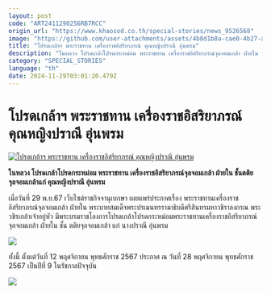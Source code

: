 ```yaml
---
layout: post
code: "ART2411290256RB7RCC"
origin_url: "https://www.khaosod.co.th/special-stories/news_9526568"
image: "https://github.com/user-attachments/assets/4b8d1b8a-cae0-4b27-abfd-6d66f0206ba6"
title: "โปรดเกล้าฯ พระราชทาน เครื่องราชอิสริยาภรณ์ คุณหญิงปราณี อุ่นพรม"
description: "ในหลวง โปรดเกล้าโปรดกระหม่อม พระราชทาน เครื่องราชอิสริยาภรณ์จุลจอมเกล้า ฝ่ายใน ชั้นตติยจุลจอมเกล้าแก่ คุณหญิงปราณี อุ่นพรม"
category: "SPECIAL_STORIES"
language: "th"
date: 2024-11-29T03:01:20.479Z
---
```


# โปรดเกล้าฯ พระราชทาน เครื่องราชอิสริยาภรณ์ คุณหญิงปราณี อุ่นพรม

[![โปรดเกล้าฯ พระราชทาน เครื่องราชอิสริยาภรณ์ คุณหญิงปราณี อุ่นพรม](https://www.khaosod.co.th/wpapp/uploads/2024/11/rajkitja-1.jpg "โปรดเกล้าฯ พระราชทาน เครื่องราชอิสริยาภรณ์ คุณหญิงปราณี อุ่นพรม")](https://www.khaosod.co.th/wpapp/uploads/2024/11/rajkitja-1.jpg)

**ในหลวง โปรดเกล้าโปรดกระหม่อม พระราชทาน เครื่องราชอิสริยาภรณ์จุลจอมเกล้า ฝ่ายใน ชั้นตติยจุลจอมเกล้าแก่ คุณหญิงปราณี อุ่นพรม**

เมื่อวันที่ 29 พ.ย.67 เว็บไซต์ราชกิจจานุเบกษา เผยแพร่ประกาศเรื่อง พระราชทานเครื่องราชอิสริยาภรณ์จุลจอมเกล้า ฝ่ายใน พระบาทสมเด็จพระปรเมนทรรามาธิบดีศรีสินทรมหาวชิราลงกรณ พระวชิรเกล้าเจ้าอยู่หัว มีพระบรมราชโองการโปรดเกล้าโปรดกระหม่อมพระราชทานเครื่องราชอิสริยาภรณ์จุลจอมเกล้า ฝ่ายใน ชั้น ตติยจุลจอมเกล้า แก่ นางปราณี อุ่นพรม

[![](https://www.khaosod.co.th/wpapp/uploads/2024/11/ปกข่าว-7281-263-696x497.jpg)](https://www.khaosod.co.th/wpapp/uploads/2024/11/ปกข่าว-7281-263.jpg)

ทั้งนี้ ตั้งแต่วันที่ 12 พฤศจิกายน พุทธศักราช 2567 ประกาศ ณ วันที่ 28 พฤศจิกายน พุทธศักราช 2567 เป็นปีที่ 9 ในรัชกาลปัจจุบัน

[![](https://www.khaosod.co.th/wpapp/uploads/2024/11/Screenshot-2024-11-29-094304.jpg)](https://www.khaosod.co.th/wpapp/uploads/2024/11/Screenshot-2024-11-29-094304.jpg)